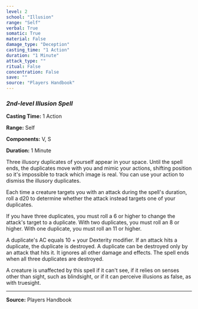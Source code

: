 ```yaml
---
level: 2
school: "Illusion"
range: "Self"
verbal: True
somatic: True
material: False
damage_type: "Deception"
casting_time: "1 Action"
duration: "1 Minute"
attack_type: ""
ritual: False
concentration: False
save: ""
source: "Players Handbook"
---
```


### *2nd-level Illusion Spell*

**Casting Time:** 1 Action

**Range:** Self

**Components:** V, S

**Duration:** 1 Minute

Three illusory duplicates of yourself appear in your space. Until the spell ends, the duplicates move with you and mimic your actions, shifting position so it's impossible to track which image is real. You can use your action to dismiss the illusory duplicates.
 
 Each time a creature targets you with an attack during the spell's duration, roll a d20 to determine whether the attack instead targets one of your duplicates.
 
 If you have three duplicates, you must roll a 6 or higher to change the attack's target to a duplicate. With two duplicates, you must roll an 8 or higher. With one duplicate, you must roll an 11 or higher.
 
 A duplicate's AC equals 10 + your Dexterity modifier. If an attack hits a duplicate, the duplicate is destroyed. A duplicate can be destroyed only by an attack that hits it. It ignores all other damage and effects. The spell ends when all three duplicates are destroyed.
 
 A creature is unaffected by this spell if it can't see, if it relies on senses other than sight, such as blindsight, or if it can perceive illusions as false, as with truesight.

---
**Source:** Players Handbook
